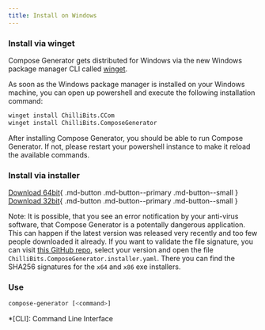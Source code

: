 ```yaml
---
title: Install on Windows
---
```


### Install via winget
Compose Generator gets distributed for Windows via the new Windows package manager CLI called [winget](https://github.com/microsoft/winget-cli).

As soon as the Windows package manager is installed on your Windows machine, you can open up powershell and execute the following installation command: <br>
```sh
winget install ChilliBits.CCom
winget install ChilliBits.ComposeGenerator
```
After installing Compose Generator, you should be able to run Compose Generator. If not, please restart your powershell instance to make it reload the available commands.

### Install via installer

[Download 64bit](https://github.com/compose-generator/compose-generator/releases/latest/download/compose-generator_x64_setup.msi){ .md-button .md-button--primary .md-button--small }
[Download 32bit](https://github.com/compose-generator/compose-generator/releases/latest/download/compose-generator_x86_setup.msi){ .md-button .md-button--primary .md-button--small }

Note: It is possible, that you see an error notification by your anti-virus software, that Compose Generator is a potentally dangerous application. This can happen if the latest version was released very recently and too few people downloaded it already. If you want to validate the file signature, you can visit [this GitHub repo](https://github.com/microsoft/winget-pkgs/tree/master/manifests/c/ChilliBits/ComposeGenerator), select your version and open the file `ChilliBits.ComposeGenerator.installer.yaml`. There you can find the SHA256 signatures for the `x64` and `x86` exe installers.

### Use
```sh
compose-generator [<command>]
```

*[CLI]: Command Line Interface
